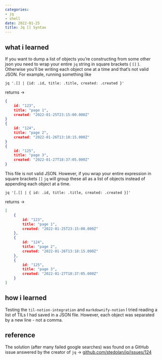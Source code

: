 ```yaml
---
categories:
- jq
- shell
date: 2022-01-25
title: Jq [] Syntax
---
```


## what i learned
If you want to dump a list of objects you’re constructing from some other json you need to wrap your entire `jq` string in square brackets ( `[]` ). Otherwise you’ll be writing each object one at a time and that’s not valid JSON.
For example, running something like
```shell
jq '.[] | {id: .id, title: .title, created: .created }'
```
returns →
```json
{
	id: "123",
	title: "page 1",
	created: "2022-01-25T23:15:00.000Z"
}
{
	id: "124",
	title: "page 2",
	created: "2022-01-26T13:18:15.000Z"
}
{
	id: "125",
	title: "page 3",
	created: "2022-01-27T18:37:05.000Z"
}
```
This file is not valid JSON. However, if you wrap your entire expression in square brackets `[]`  `jq` will group these all as a list of objects instead of appending each object at a time.
```shell
jq '[.[] | { id: .id, title: .title, created: .created }]'
```
returns →
```json
[
	{
		id: "123",
		title: "page 1",
		created: "2022-01-25T23:15:00.000Z"
	},
	{
		id: "124",
		title: "page 2",
		created: "2022-01-26T13:18:15.000Z"
	},
	{
		id: "125",
		title: "page 3",
		created: "2022-01-27T18:37:05.000Z"
	}
]
```
## how i learned
Testing the `til-notion-integration` and `markdownify-notion` I tried reading a list of TILs I had saved in a JSON file. However, each object was separated by a new line - not a comma.
## reference
The solution (after many failed google searches) was found on a GitHub issue answered by the creator of `jq` →
[github.com/stedolan/jq/issues/124](https://github.com/stedolan/jq/issues/124#issuecomment-17875972)